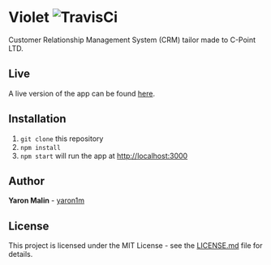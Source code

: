 # Violet ![TravisCi](https://travis-ci.org/yaron1m/violet.svg?branch=master)
Customer Relationship Management System (CRM) tailor made to C-Point LTD.

## Live
A live version of the app can be found [here](https://violet.c-point.co.il/).

## Installation
1. `git clone` this repository
2. `npm install`
3. `npm start` will run the app at [http://localhost:3000](http://localhost:3000)

## Author
**Yaron Malin** - [yaron1m](https://github.com/yaron1m)

## License
This project is licensed under the MIT License - see the [LICENSE.md](LICENSE.md) file for details.
